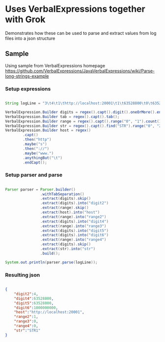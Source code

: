 # Uses VerbalExpressions together with Grok

Demonstrates how these can be used to parse and extract values from log files into a json structure


## Sample

Using sample from VerbalExpressions homepage https://github.com/VerbalExpressions/JavaVerbalExpressions/wiki/Parse-long-strings-example


### Setup expressions

```java

String logLine = "3\t4\t1\thttp://localhost:20001\t1\t63528800\t0\t63528800\t1000000000\t0\t63528800\tSTR1";

VerbalExpression.Builder digits = regex().capt().digit().oneOrMore().endCapt();
VerbalExpression.Builder tab = regex().capt().tab();
VerbalExpression.Builder range = regex().capt().range("0", "1").count(1).endCapt();
VerbalExpression.Builder str = regex().capt().find("STR").range("0", "2").count(1);
VerbalExpression.Builder host = regex()
        .capt()
        .then("http")
        .maybe("s")
        .then("://")
        .maybe("www.")
        .anythingBut("\t")
        .endCapt();

```

### Setup parser and parse

```java

Parser parser = Parser.builder()
                .withTabSeparation()
                .extract(digits).skip()
                .extract(digits).into("digit2")
                .extract(range).skip()
                .extract(host).into("host")
                .extract(range).into("range2")
                .extract(digits).into("digit4")
                .extract(range).into("range3")
                .extract(digits).into("digit5")
                .extract(digits).into("digit6")
                .extract(range).into("range4")
                .extract(digits).skip()
                .extract(str).into("str")
                .build();

System.out.println(parser.parse(logLine));

```

### Resulting json

```json

{
    "digit2":4,
    "digit4":63528800,
    "digit5":63528800,
    "digit6":1000000000,
    "host":"http://localhost:20001",
    "range2":1,
    "range3":0,
    "range4":0,
    "str":"STR1"
}

```